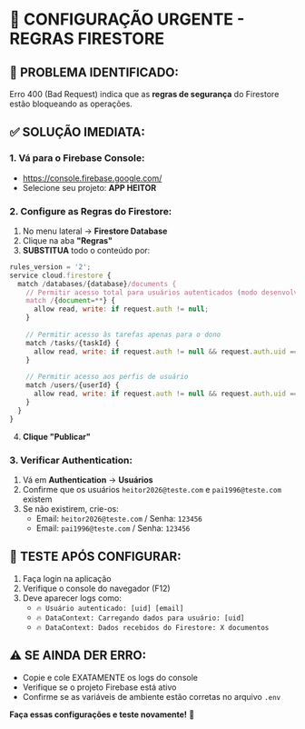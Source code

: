 # 🔐 CONFIGURAÇÃO URGENTE - REGRAS FIRESTORE

## 🚨 **PROBLEMA IDENTIFICADO:**
Erro 400 (Bad Request) indica que as **regras de segurança** do Firestore estão bloqueando as operações.

## ✅ **SOLUÇÃO IMEDIATA:**

### 1. **Vá para o Firebase Console:**
- https://console.firebase.google.com/
- Selecione seu projeto: **APP HEITOR**

### 2. **Configure as Regras do Firestore:**
1. No menu lateral → **Firestore Database**
2. Clique na aba **"Regras"**
3. **SUBSTITUA** todo o conteúdo por:

```javascript
rules_version = '2';
service cloud.firestore {
  match /databases/{database}/documents {
    // Permitir acesso total para usuários autenticados (modo desenvolvimento)
    match /{document=**} {
      allow read, write: if request.auth != null;
    }
    
    // Permitir acesso às tarefas apenas para o dono
    match /tasks/{taskId} {
      allow read, write: if request.auth != null && request.auth.uid == resource.data.userId;
    }
    
    // Permitir acesso aos perfis de usuário
    match /users/{userId} {
      allow read, write: if request.auth != null && request.auth.uid == userId;
    }
  }
}
```

4. **Clique "Publicar"**

### 3. **Verificar Authentication:**
1. Vá em **Authentication** → **Usuários**
2. Confirme que os usuários `heitor2026@teste.com` e `pai1996@teste.com` existem
3. Se não existirem, crie-os:
   - Email: `heitor2026@teste.com` / Senha: `123456`
   - Email: `pai1996@teste.com` / Senha: `123456`

## 🧪 **TESTE APÓS CONFIGURAR:**
1. Faça login na aplicação
2. Verifique o console do navegador (F12)
3. Deve aparecer logs como:
   - `🔥 Usuário autenticado: [uid] [email]`
   - `🔥 DataContext: Carregando dados para usuário: [uid]`
   - `🔥 DataContext: Dados recebidos do Firestore: X documentos`

## ⚠️ **SE AINDA DER ERRO:**
- Copie e cole EXATAMENTE os logs do console
- Verifique se o projeto Firebase está ativo
- Confirme se as variáveis de ambiente estão corretas no arquivo `.env`

**Faça essas configurações e teste novamente!** 🚀
